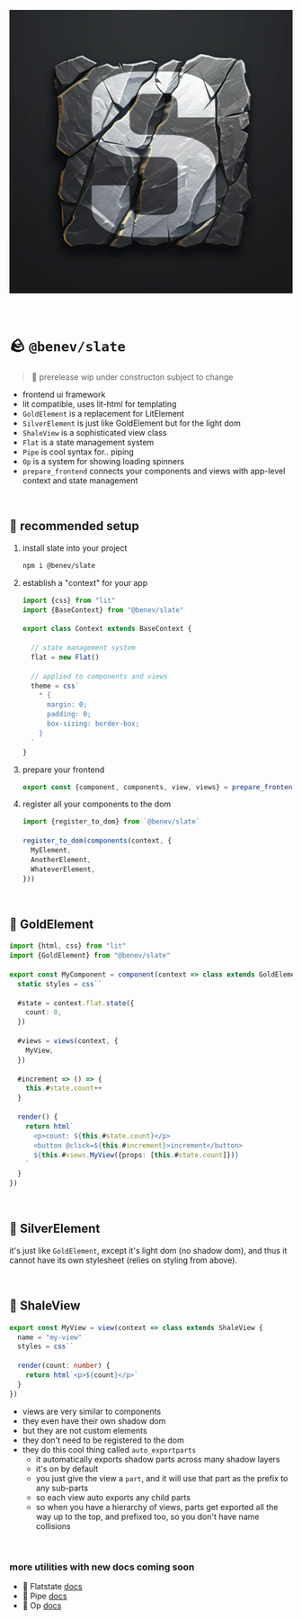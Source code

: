 
![](./assets/s.webp)

<br/>

# 🪨 `@benev/slate`

> 🚧 prerelease wip under constructon subject to change

- frontend ui framework
- lit compatible, uses lit-html for templating
- `GoldElement` is a replacement for LitElement
- `SilverElement` is just like GoldElement but for the light dom
- `ShaleView` is a sophisticated view class
- `Flat` is a state management system
- `Pipe` is cool syntax for.. piping
- `Op` is a system for showing loading spinners
- `prepare_frontend` connects your components and views with app-level context and state management

<br/>

## 👷 recommended setup

1. install slate into your project
    ```sh
    npm i @benev/slate
    ```
1. establish a "context" for your app
    ```ts
    import {css} from "lit"
    import {BaseContext} from "@benev/slate"

    export class Context extends BaseContext {

      // state management system
      flat = new Flat()

      // applied to components and views
      theme = css`
        * {
          margin: 0;
          padding: 0;
          box-sizing: border-box;
        }
      `
    }
    ```
1. prepare your frontend
    ```ts
    export const {component, components, view, views} = prepare_frontend<Context>()
    ```
1. register all your components to the dom
    ```ts
    import {register_to_dom} from `@benev/slate`

    register_to_dom(components(context, {
      MyElement,
      AnotherElement,
      WhateverElement,
    }))
    ```

<br/>

## 🥇 GoldElement

```ts
import {html, css} from "lit"
import {GoldElement} from "@benev/slate"

export const MyComponent = component(context => class extends GoldElement {
  static styles = css``

  #state = context.flat.state({
    count: 0,
  })

  #views = views(context, {
    MyView,
  })

  #increment => () => {
    this.#state.count++
  }

  render() {
    return html`
      <p>count: ${this.#state.count}</p>
      <button @click=${this.#increment}>increment</button>
      ${this.#views.MyView({props: [this.#state.count]})}
    `
  }
})
```

<br/>

## 🥈 SilverElement

it's just like `GoldElement`, except it's light dom (no shadow dom), and thus it cannot have its own stylesheet (relies on styling from above).

<br/>

## 🗿 ShaleView

```ts
export const MyView = view(context => class extends ShaleView {
  name = "my-view"
  styles = css``

  render(count: number) {
    return html`<p>${count}</p>`
  }
})
```
- views are very similar to components
- they even have their own shadow dom
- but they are not custom elements
- they don't need to be registered to the dom
- they do this cool thing called `auto_exportparts`
  - it automatically exports shadow parts across many shadow layers
  - it's on by default
  - you just give the view a `part`, and it will use that part as the prefix to any sub-parts
  - so each view auto exports any child parts
  - so when you have a hierarchy of views, parts get exported all the way up to the top, and prefixed too, so you don't have name collisions

<br/>

### more utilities with new docs coming soon

- 🥞 Flatstate [docs](https://github.com/benevolent-games/frog#-flatstate)
- 🪈 Pipe [docs](https://github.com/benevolent-games/frog#-pipe)
- 💫 Op [docs](https://github.com/benevolent-games/frog#-op)

